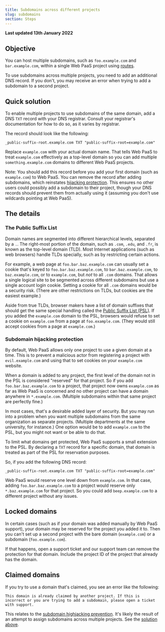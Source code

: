 ```yaml
---
title: Subdomains across different projects
slug: subdomains
section: Steps
---
```


**Last updated 13th January 2022**



## Objective  

You can host multiple subdomains, such as `foo.example.com` and `bar.example.com`,
within a single Web PaaS project using [routes](../../configuration-routes).

To use subdomains across multiple projects, you need to add an additional DNS record.
If you don't, you may receive an error when trying to add a subdomain to a second project.

## Quick solution

To enable multiple projects to use subdomains of the same domain, add a DNS `TXT` record with your DNS registrar.
Consult your registrar's documentation for how to do so, as it varies by registrar.

The record should look like the following:

```text
_public-suffix-root.example.com TXT "public-suffix-root=example.com"
```

Replace `example.com` with your actual domain name.
That tells Web PaaS to treat `example.com` effectively as a top-level domain
so you can add multiple `something.example.com` domains to different Web PaaS projects.

Note: You should add this record before you add your first domain (such as `example.com`) to Web PaaS.
You can remove the record after adding subdomains, which reinstates [hijacking protection](#subdomain-hijacking-protection).
This ensures no other users could possibly add a subdomain to their project,
though your DNS records should prevent them from actually using it
(assuming you don't use wildcards pointing at Web PaaS).

## The details

### The Public Suffix List

Domain names are segmented into different hierarchical levels, separated by a `.`.
The right-most portion of the domain, such as `.com`, `.edu`, and `.fr`,
is known as the top-level domain (TLD).
Most Internet applications (such as web browsers) handle TLDs specially, such as by restricting certain actions.

For example, a web page at `foo.bar.baz.example.com` can usually set a cookie that's keyed to `foo.bar.baz.example.com`,
to `bar.baz.example.com`, to `baz.example.com`, or to `example.com`, but *not* to all `.com` domains.
That allows a single logical site to be segmented across different subdomains but use a single account login cookie.
Setting a cookie for all `.com` domains would be a security risk.
(There are other restrictions on TLDs, but cookies are the easiest example.)

Aside from true TLDs, browser makers have a list of domain suffixes that should get the same special handling
called the [Public Suffix List (PSL)](https://publicsuffix.org/).
If you added the `example.com` domain to the PSL,
browsers would refuse to set a cookie on `example.com` from a page at `foo.example.com`.
(They would still accept cookies from a page at `example.com`.)

### Subdomain hijacking protection

By default, Web PaaS allows only one project to use a given domain at a time.
This is to prevent a malicious actor from registering a project with `evil.example.com`
and using that to set cookies on your `example.com` website.

When a domain is added to any project, the first level of the domain not in the PSL is considered "reserved" for that project.
So if you add `foo.bar.baz.example.com` to a project,
that project now owns `example.com` as far as Web PaaS is concerned
and no other project can have a domain anywhere in `*.example.com`.
(Multiple subdomains within that same project are perfectly fine.)

In most cases, that's a desirable added layer of security.
But you may run into a problem when you want multiple subdomains from the same organization as separate projects.
(Multiple departments at the same university, for instance.)
One option would be to add `example.com` to the PSL, but you might not want or be able to do that.

To limit what domains get protected, Web PaaS supports a small extension to the PSL.
By declaring a `TXT` record for a specific domain, that domain is treated as part of the PSL for reservation purposes.

So, if you add the following DNS record:

```text
_public-suffix-root.example.com TXT "public-suffix-root=example.com"
```

Web PaaS would reserve one level down from `example.com`.
In that case, adding `foo.bar.baz.example.com` to a project would reserve only `*.baz.example.com` for that project.
So you could add `beep.example.com` to a different project without any issues.

## Locked domains

In certain cases (such as if your domain was added manually by Web PaaS support),
your domain may be reserved for the project you added it to.
Then you can't set up a second project with the bare domain (`example.com`) or a subdomain (`foo.example.com`).

If that happens, open a support ticket and our support team can remove the protection for that domain.
Include the project ID of the project that already has the domain.

## Claimed domains

If you try to use a domain that's claimed, you see an error like the following: 

```text
This domain is already claimed by another project. If this is incorrect or you are trying to add a subdomain, please open a ticket with support.
``` 

This relates to the [subdomain highjacking prevention](#subdomain-hijacking-protection).
It's likely the result of an attempt to assign subdomains across multiple projects.
See the [solution above](#quick-solution).
